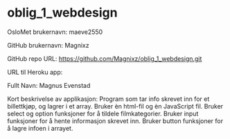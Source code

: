 # oblig_1_webdesign

OsloMet brukernavn: maeve2550

GitHub brukernavn: Magnixz

GitHub repo URL: https://github.com/Magnixz/oblig_1_webdesign.git

URL til Heroku app:

Fullt Navn: Magnus Evenstad

Kort beskrivelse av applikasjon: 
Program som tar info skrevet inn for et billettkjøp, og lagrer i et array. 
Bruker èn html-fil og èn JavaScript fil.
Bruker select og option funksjoner for å tildele filmkategorier.
Bruker input funksjoner for å hente informasjon skrevet inn.
Bruker button funksjoner for å lagre infoen i arrayet.